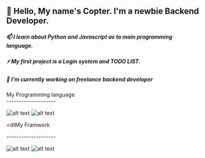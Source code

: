 
## 👋 Hello, My name's Copter. I'm a newbie Backend Developer. 
##### 📫 I learn about Python  and Javascript as to main programming language. 
##### ⚡ My first project is a Login system and TODO LIST.
##### 🔭 I’m currently working on freelance backend developer

  <dt></dt>
  <dt>My Programming language</dt>
  <dt>--------------------</dt>
  



   ![alt text](https://cdn.icon-icons.com/icons2/2108/PNG/48/javascript_icon_130900.png)
   ![alt text](https://icons.iconarchive.com/icons/papirus-team/papirus-apps/48/python-icon.png)
   
  <dtMy Framwork</dt>
  <dt>--------------------</dt>
  



   ![alt text](https://cdn.iconscout.com/icon/free/png-256/django-11-1175036.png)
   ![alt text](https://icons.iconarchive.com/icons/papirus-team/papirus-apps/48/python-icon.png)
<!--
**CopKH/CopKH** is a ✨ _special_ ✨ repository because its `README.md` (this file) appears on your GitHub profile.

Here are some ideas to get you started:

- 🔭 I’m currently working on ...
- 🌱 I’m currently learning ...
- 👯 I’m looking to collaborate on ...
- 🤔 I’m looking for help with ...
- 💬 Ask me about ...
- 📫 How to reach me: ...
- 😄 Pronouns: ...
- ⚡ Fun fact: ...
-->
